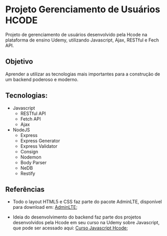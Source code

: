 # Projeto Gerenciamento de Usuários HCODE
Projeto de gerenciamento de usuários desenvolvido pela Hcode na plataforma de ensino Udemy, utilizando Javascript, Ajax, RESTful e Fech API.

## Objetivo
Aprender a utilizar as tecnologias mais importantes para a construção de um backend poderoso e moderno.

## Tecnologias:

- Javascript
  - RESTful API
  - Fetch API
  - Ajax
- NodeJS
  - Express
  - Express Generator
  - Express Validator
  - Consign
  - Nodemon
  - Body Parser
  - NeDB
  - Restify

## Referências
- Todo o layout HTML5 e CSS faz parte do pacote AdminLTE, disponível para download em: [AdminLTE](https://github.com/ColorlibHQ/AdminLTE/releases);

- Ideia do desenvolvimento do backend faz parte dos projetos desenvolvidos pela Hcode em seu curso na Udemy sobre Javascript, que pode ser acessado aqui: [Curso Javascript Hcode](https://www.udemy.com/course/javascript-curso-completo/);
